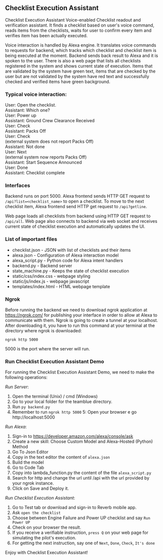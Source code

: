 ## Checklist Execution Assistant

Checklist Execution Assistant Voice-enabled Checklist 
readout and verification assistant. It finds a checklist 
based on user's voice command, reads items from the checklists, 
waits for user to confirm every item and verifies item has been actually executed.

Voice interaction is handled by Alexa engine. It translates voice commands to requests for backend, 
which tracks which checklist and checklist item is being executed at the moment. 
Backend sends back result to Alexa and it is spoken to the user. 
There is also a web page that lists all checklists registered in the system and shows 
current state of execution. Items that are validated by the system have green text, 
items that are checked by the user but are not validated by the system have red text 
and successfully checked and verified items have green background.

### Typical voice interaction:
User: Open the checklist.  
Assistant: Which one?  
User: Power up  
Assistant: Ground Crew Clearance Received  
User: Check  
Assistant: Packs Off  
User: Check  
(external system does not report Packs Off)  
Assistant: Not done  
User: Next  
(external system now reports Packs Off)  
Assistant: Start Sequence Announced  
User: Done  
Assistant: Checklist complete

### Interfaces
Backend runs on port 5000. Alexa frontend sends HTTP GET request to 
``/api?list=<checklist_name>`` to open a checklist. To move to the next checklist item, 
Alexa frontend send HTTP get request to ``/api?getline``.

Web page loads all checklists from backend using HTTP GET request to
``/api/all``. Web page also connects to backend via web socket and receives current state of
checklist execution and automatically updates the UI.


### List of important files
* checklist.json - JSON with list of checklists and their items
* alexa.json - Configuration of Alexa interaction model
* alexa_script.py - Python code for Alexa intent handlers
* backend.py - Backend server
* state_machine.py - Keeps the state of checklist execution
* static/css/index.css - webpage styling
* static/js/index.js - webpage javascript
* templates/index.html - HTML webpage template

### Ngrok

Before running the backend we need to download ngrok application at https://ngrok.com/ for publishing your interface in order to allow at Alexa to communicate with them.
Ngrok is going to create a tunnel at your localhost. After downloading it, you have to run this command at your terminal at the directory where ngrok is downloaded:

``ngrok http 5000``

5000 is the port where the server will run.

### Run Checklist Execution Assistant Demo

For running the Checklist Execution Assistant Demo, we need to make the following operations:

*Run Server*: 
1. Open the terminal (Unix) / cmd (Windows)
2. Go to your local folder for the teamblue directory.
3. Run ``py backend.py``
4. Remember to run ``ngrok http 5000``
5: Open your browser e go http://localhost:5000

*Run Alexa*:
1.  Sign-in to https://developer.amazon.com/alexa/console/ask
2.  Create a new skill: Choose Custom Model and Alexa-Hosted (Python) Method
3.  Go To Json Editor
4.  Copy in the text editor the content of ``alexa.json``
5.  Build the model
6.  Go to Code Tab
7.  Copy into lambda_function.py the content of the file ``alexa_script.py``
8.  Search for http and change the url until /api with the url provided by your ngrok instance.
9.  Click on Save and Deploy it.

*Run  Checklist Execution Assistant*: 
1. Go to Test tab or download and sign-in to Reverb mobile app.
2. Ask ``open the checklist``
3. Choose between Engine Failure and Power UP checklist and say ``Run Power UP``
4. Check on your browser the result.
5. If you receive a verifiable instruction, ``press Q`` on your web page for simulating the pilot's execution.
6. For getting the next instruction, say one of ``Next``, ``Done``, ``Check``, ``It's done``

Enjoy with Checklist Execution Assistant!

